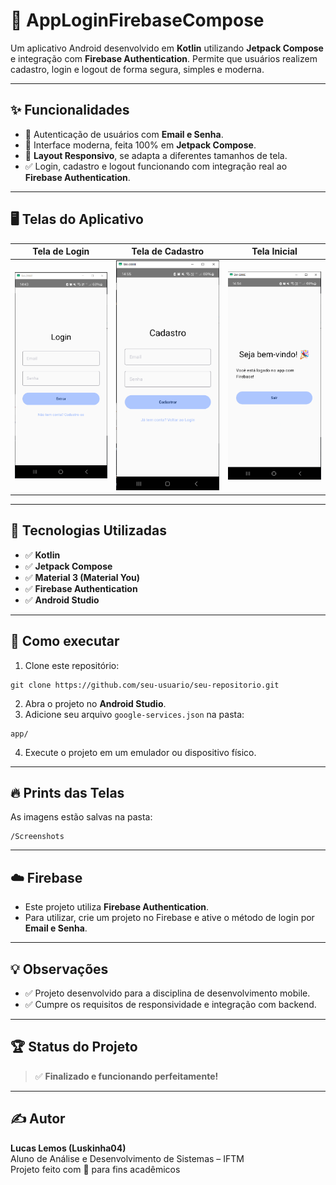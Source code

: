 # 📱 AppLoginFirebaseCompose

Um aplicativo Android desenvolvido em **Kotlin** utilizando **Jetpack Compose** e integração com **Firebase Authentication**. Permite que usuários realizem cadastro, login e logout de forma segura, simples e moderna.

---

## ✨ Funcionalidades
- 🔐 Autenticação de usuários com **Email e Senha**.
- 📲 Interface moderna, feita 100% em **Jetpack Compose**.
- 🔄 **Layout Responsivo**, se adapta a diferentes tamanhos de tela.
- ✅ Login, cadastro e logout funcionando com integração real ao **Firebase Authentication**.

---

## 🖥️ Telas do Aplicativo

| Tela de Login | Tela de Cadastro | Tela Inicial |
|----------------|------------------|---------------|
| ![Login](./Screenshots/Print1.PNG) | ![Cadastro](./Screenshots/Print2.PNG) | ![Home](./Screenshots/Print3.PNG) |

---

## 🔧 Tecnologias Utilizadas
- ✅ **Kotlin**
- ✅ **Jetpack Compose**
- ✅ **Material 3 (Material You)**
- ✅ **Firebase Authentication**
- ✅ **Android Studio**

---

## 🚀 Como executar
1. Clone este repositório:
```
git clone https://github.com/seu-usuario/seu-repositorio.git
```

2. Abra o projeto no **Android Studio**.
3. Adicione seu arquivo `google-services.json` na pasta:

```
app/
```

4. Execute o projeto em um emulador ou dispositivo físico.

---

## 🔥 Prints das Telas

As imagens estão salvas na pasta:

```
/Screenshots
```

---

## ☁️ Firebase

* Este projeto utiliza **Firebase Authentication**.
* Para utilizar, crie um projeto no Firebase e ative o método de login por **Email e Senha**.

---

## 💡 Observações

* ✅ Projeto desenvolvido para a disciplina de desenvolvimento mobile.
* ✅ Cumpre os requisitos de responsividade e integração com backend.

---

## 🏆 Status do Projeto

> ✅ **Finalizado e funcionando perfeitamente!**

---

## ✍️ Autor

**Lucas Lemos (Luskinha04)**  
Aluno de Análise e Desenvolvimento de Sistemas – IFTM  
Projeto feito com 💜 para fins acadêmicos


